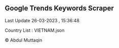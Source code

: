 

## Google Trends Keywords Scraper 
 
Last Update 26-03-2023 , 15:36:48

Country List :
VIETNAM.json



© Abdul Muttaqin 
